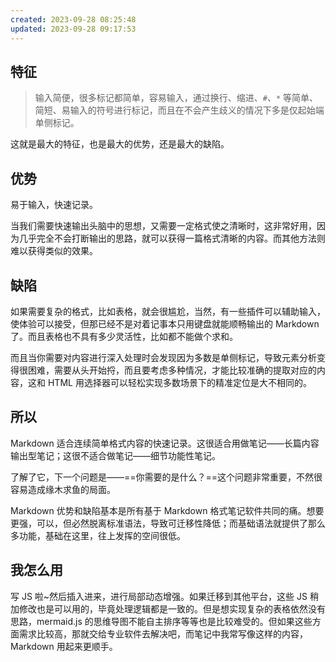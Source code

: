 ```yaml
---
created: 2023-09-28 08:25:48
updated: 2023-09-28 09:17:53
---
```


## 特征

> 输入简便，很多标记都简单，容易输入，通过换行、缩进、`#`、`*` 等简单、简短、易输入的符号进行标记，而且在不会产生歧义的情况下多是仅起始端单侧标记。

这就是最大的特征，也是最大的优势，还是最大的缺陷。

## 优势

易于输入，快速记录。

当我们需要快速输出头脑中的思想，又需要一定格式使之清晰时，这非常好用，因为几乎完全不会打断输出的思路，就可以获得一篇格式清晰的内容。而其他方法则难以获得类似的效果。

## 缺陷

如果需要复杂的格式，比如表格，就会很尴尬，当然，有一些插件可以辅助输入，使体验可以接受，但那已经不是对着记事本只用键盘就能顺畅输出的 Markdown 了。而且表格也不具有多少灵活性，比如都不能做个求和。

而且当你需要对内容进行深入处理时会发现因为多数是单侧标记，导致元素分析变得很困难，需要从头开始捋，而且要考虑多种情况，才能比较准确的提取对应的内容，这和 HTML 用选择器可以轻松实现多数场景下的精准定位是大不相同的。

## 所以

Markdown 适合连续简单格式内容的快速记录。这很适合用做笔记——长篇内容输出型笔记；这很不适合做笔记——细节功能性笔记。

了解了它，下一个问题是——==你需要的是什么？==这个问题非常重要，不然很容易造成缘木求鱼的局面。

Markdown 优势和缺陷基本是所有基于 Markdown 格式笔记软件共同的痛。想要更强，可以，但必然脱离标准语法，导致可迁移性降低；而基础语法就提供了那么多功能，基础在这里，往上发挥的空间很低。

## 我怎么用

写 JS 啦~然后插入进来，进行局部动态增强。如果迁移到其他平台，这些 JS 稍加修改也是可以用的，毕竟处理逻辑都是一致的。但是想实现复杂的表格依然没有思路，mermaid.js 的思维导图不能自主排序等等也是比较难受的。但如果这些方面需求比较高，那就交给专业软件去解决吧，而笔记中我常写像这样的内容，Markdown 用起来更顺手。